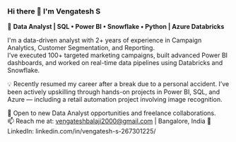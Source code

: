 ### Hi there 👋 I'm Vengatesh S

🎯 **Data Analyst | SQL • Power BI • Snowflake • Python | Azure Databricks**

I'm a data-driven analyst with 2+ years of experience in Campaign Analytics, Customer Segmentation, and Reporting.  
I’ve executed 100+ targeted marketing campaigns, built advanced Power BI dashboards, and worked on real-time data pipelines using Databricks and Snowflake.

💡 Recently resumed my career after a break due to a personal accident. I’ve been actively upskilling through hands-on projects in Power BI, SQL, and Azure — including a retail automation project involving image recognition.

📁 Open to new Data Analyst opportunities and freelance collaborations.  
📫 Reach me at: vengateshbalaji2000@gmail.com | Bangalore, India 
🔗 LinkedIn: linkedin.com/in/vengatesh-s-267301225/

